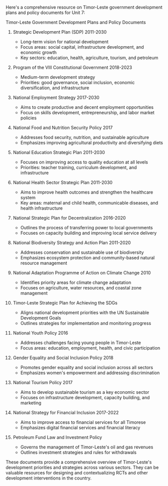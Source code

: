 Here's a comprehensive resource on Timor-Leste government development plans and policy documents for Unit 7:

Timor-Leste Government Development Plans and Policy Documents

1. Strategic Development Plan (SDP) 2011-2030
   - Long-term vision for national development
   - Focus areas: social capital, infrastructure development, and economic growth
   - Key sectors: education, health, agriculture, tourism, and petroleum

2. Program of the VIII Constitutional Government 2018-2023
   - Medium-term development strategy
   - Priorities: good governance, social inclusion, economic diversification, and infrastructure

3. National Employment Strategy 2017-2030
   - Aims to create productive and decent employment opportunities
   - Focus on skills development, entrepreneurship, and labor market policies

4. National Food and Nutrition Security Policy 2017
   - Addresses food security, nutrition, and sustainable agriculture
   - Emphasizes improving agricultural productivity and diversifying diets

5. National Education Strategic Plan 2011-2030
   - Focuses on improving access to quality education at all levels
   - Priorities: teacher training, curriculum development, and infrastructure

6. National Health Sector Strategic Plan 2011-2030
   - Aims to improve health outcomes and strengthen the healthcare system
   - Key areas: maternal and child health, communicable diseases, and health infrastructure

7. National Strategic Plan for Decentralization 2016-2020
   - Outlines the process of transferring power to local governments
   - Focuses on capacity building and improving local service delivery

8. National Biodiversity Strategy and Action Plan 2011-2020
   - Addresses conservation and sustainable use of biodiversity
   - Emphasizes ecosystem protection and community-based natural resource management

9. National Adaptation Programme of Action on Climate Change 2010
   - Identifies priority areas for climate change adaptation
   - Focuses on agriculture, water resources, and coastal zone management

10. Timor-Leste Strategic Plan for Achieving the SDGs
    - Aligns national development priorities with the UN Sustainable Development Goals
    - Outlines strategies for implementation and monitoring progress

11. National Youth Policy 2016
    - Addresses challenges facing young people in Timor-Leste
    - Focus areas: education, employment, health, and civic participation

12. Gender Equality and Social Inclusion Policy 2018
    - Promotes gender equality and social inclusion across all sectors
    - Emphasizes women's empowerment and addressing discrimination

13. National Tourism Policy 2017
    - Aims to develop sustainable tourism as a key economic sector
    - Focuses on infrastructure development, capacity building, and marketing

14. National Strategy for Financial Inclusion 2017-2022
    - Aims to improve access to financial services for all Timorese
    - Emphasizes digital financial services and financial literacy

15. Petroleum Fund Law and Investment Policy
    - Governs the management of Timor-Leste's oil and gas revenues
    - Outlines investment strategies and rules for withdrawals

These documents provide a comprehensive overview of Timor-Leste's development priorities and strategies across various sectors. They can be valuable resources for designing and contextualizing RCTs and other development interventions in the country.